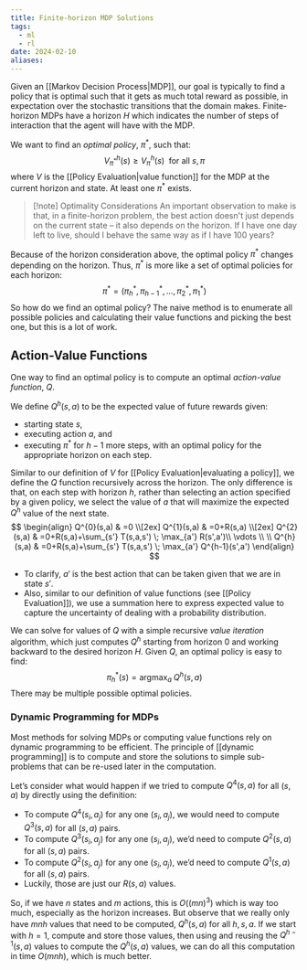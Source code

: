 ```yaml
---
title: Finite-horizon MDP Solutions
tags:
  - ml
  - rl
date: 2024-02-10
aliases:
---
```

Given an [[Markov Decision Process|MDP]], our goal is typically to find a policy that is optimal such that it gets as much total reward as possible, in expectation over the stochastic transitions that the domain makes. Finite-horizon MDPs have a horizon $H$ which indicates the number of steps of interaction that the agent will have with the MDP.

We want to find an *optimal policy*, $\pi^{*}$, such that:
$$
V^{h}_{\pi^{*}} (s) \geq V_{\pi}^{h}(s) \; \text{ for all } s, \pi
$$
where $V$ is the [[Policy Evaluation|value function]] for the MDP at the current horizon and state. At least one $\pi^{*}$ exists. 

> [!note] Optimality Considerations
> An important observation to make is that, in a finite-horizon problem, the best action doesn't just depends on the current state – it also depends on the horizon. If I have one day left to live, should I behave the same way as if I have 100 years?
> 

Because of the horizon consideration above, the optimal policy $\pi^{*}$ changes depending on the horizon. Thus, $\pi^{*}$ is more like a set of optimal policies for each horizon:
$$
\pi^{*} = (\pi^{*}_{h}, \pi^{*}_{h-1}, \dots, \pi^{*}_{2}, \pi^{*}_{1})
$$
So how do we find an optimal policy? The naive method is to enumerate all possible policies and calculating their value functions and picking the best one, but this is a lot of work.
## Action-Value Functions
One way to find an optimal policy is to compute an optimal *action-value function*, $Q$. 

We define $Q^{h}(s,a)$ to be the expected value of future rewards given:
- starting state $s$,
- executing action $a$, and
- executing $\pi^{*}$ for $h-1$ more steps, with an optimal policy for the appropriate horizon on each step.

Similar to our definition of $V$ for [[Policy Evaluation|evaluating a policy]], we define the $Q$ function recursively across the horizon. The only difference is that, on each step with horizon $h$, rather than selecting an action specified by a given policy, we select the value of $a$ that will maximize the expected $Q^{h}$ value of the next state.
$$
\begin{align}
Q^{0}(s,a) & =0 \\[2ex]
Q^{1}(s,a) & =0+R(s,a) \\[2ex]
Q^{2}(s,a) & =0+R(s,a)+\sum_{s'} T(s,a,s') \; \max_{a'} R(s',a')\\
\vdots \\ \\
Q^{h}(s,a) & =0+R(s,a)+\sum_{s'} T(s,a,s') \; \max_{a'} Q^{h-1}(s',a')
\end{align}
$$
- To clarify, $a'$ is the best action that can be taken given that we are in state $s'$. 
- Also, similar to our definition of value functions (see [[Policy Evaluation]]), we use a summation here to express expected value to capture the uncertainty of dealing with a probability distribution. 

We can solve for values of $Q$ with a simple recursive *value iteration* algorithm, which just computes $Q^{h}$ starting from horizon $0$ and working backward to the desired horizon $H$. Given $Q$, an optimal policy is easy to find:
$$
\pi_{h}^{*}(s) = \text{argmax}_{a} \; Q^{h}(s,a)
$$
There may be multiple possible optimal policies.

### Dynamic Programming for MDPs
Most methods for solving MDPs or computing value functions rely on dynamic programming to be efficient. The principle of [[dynamic programming]] is to compute and store the solutions to simple sub-problems that can be re-used later in the computation. 

Let’s consider what would happen if we tried to compute $Q^4 (s, a)$ for all ($s, a)$ by directly using the definition:
- To compute $Q^4 (s_i, a_{j})$ for any one $(s_{i}, a_{j})$, we would need to compute $Q^{3} (s, a)$ for all $(s, a)$ pairs.
- To compute $Q^3 (s_{i}, a_{j})$ for any one $(s_{i}, a_{j})$, we’d need to compute $Q^{2} (s, a)$ for all $(s, a)$ pairs.
- To compute $Q^{2} (s_{i}, a_{j})$ for any one $(s_{i}, a_{j})$, we’d need to compute $Q^{1} (s, a)$ for all $(s, a)$ pairs.
- Luckily, those are just our $R(s, a)$ values. 

So, if we have $n$ states and $m$ actions, this is $O((mn)^{3} )$ which is way too much, especially as the horizon increases. But observe that we really only have $mnh$ values that need to be computed, $Q^{h}(s,a)$ for all $h, s, a$. If we start with $h = 1$, compute and store those values, then using and reusing the $Q^{h-1} (s, a)$ values to compute the $Q^{h}(s, a)$ values, we can do all this computation in time $O(mnh)$, which is much better.
